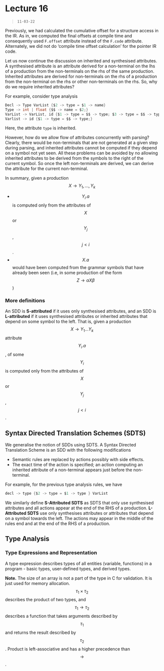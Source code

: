 # Lecture 16

> `11-03-22`

Previously, we had calculated the cumulative offset for a structure access in the IR. As in, we computed the final offsets at compile time and consequently used `F.offset` attribute instead of the `F.code` attribute. Alternately, we did not do ‘compile time offset calculation’ for the pointer IR code. 

Let us now continue the discussion on inherited and synthesised attributes. A synthesised attribute is an attribute derived for a non-terminal on the lhs of a production from the non-terminals on the rhs of the same production. Inherited attributes are derived for non-terminals on the rhs of a production from the non-terminal on the rhs or other non-terminals on the rhs. So, why do we require inherited attributes?

For example, consider type analysis 

```c
Decl -> Type VarList {$2 -> type = $1 -> name}
Type -> int | float {$$ -> name = $2;}
VarList -> VarList, id {$1 -> type = $$ -> type; $3 -> type = $$ -> type;}
Varlist -> id {$1 -> type = $$ -> type;}
```

Here, the attribute `type` is inherited.

However, how do we allow flow of attributes concurrently with parsing? Clearly, there would be non-terminals that are not generated at a given step during parsing, and inherited attributes cannot be computed if they depend on a symbol not yet seen. All these problems can be avoided by  no allowing inherited attributes to be derived from the symbols to the right of the current symbol. So once the left non-terminals are derived, we can derive the attribute for the current non-terminal.

In summary, given a production $$X \to Y_1, \dots, Y_k$$

- $$Y_i.a$$ is computed only from the attributes of $$X$$ or $$Y_j$$, $$j < i$$.
- $$X.a$$ would have been computed from the grammar symbols that have already been seen (i.e, in some production of the form $$Z \to \alpha X\beta$$)

### More definitions

An SDD is **S-attributed** if it uses only synthesised attributes, and an SDD is **L-attributed** if it uses synthesised attributes or inherited attributes that depend on some symbol to the left. That is, given a production $$X \to Y_1\dots Y_k$$ attribute $$Y_i.a$$, of some $$Y_i$$ is computed only from the attributes of $$X$$ or$$Y_j$$, $$j < i$$.

## Syntax Directed Translation Schemes (SDTS)

We generalise the notion of SDDs using SDTS. A Syntax Directed Translation Scheme is an SDD with the following modifications

- Semantic rules are replaced by actions possibly with side effects. 
- The exact time of the action is specified; an action computing an inherited attribute of a non-terminal appears just before the non-terminal.

For example, for the previous type analysis rules, we have

```c
decl -> type {$2 -> type = $1 -> type } VarList
```

We similarly define **S-Attributed SDTS** as SDTS that only use synthesised attributes and all actions appear at the end of the RHS of a production. **L-Attributed SDTS** use only synthesises attributes or attributes that depend on a symbol towards the left. The actions may appear in the middle of the rules end and at the end of the RHS of a production.

## Type Analysis

### Type Expressions and Representation

A type expression describes types of all entities (variable, functions) in a program - basic types, user-defined types, and derived types. 

**Note.** The size of an array is not a part of the type in C for validation. It is just used for memory allocation. $$\tau_1 \times \tau_2$$ describes the product of two types, and $$\tau_1 \to \tau_2$$ describes a function that takes arguments described by $$\tau_1$$ and returns the result described by $$\tau_2$$. Product is left-associative and has a higher precedence than $$\to$$.

